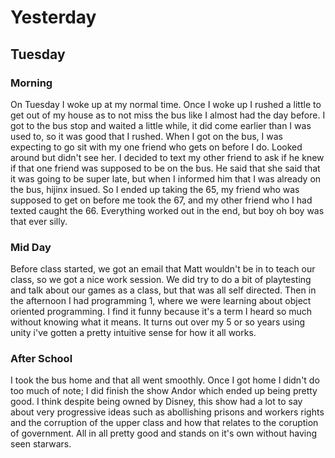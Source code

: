 # Yesterday
## Tuesday
### Morning
On Tuesday I woke up at my normal time. Once I woke up I rushed a little to get out of my house as to not miss the bus like I almost had the day before. I got to the bus stop and waited a little while, it did come earlier than I was used to, so it was good that I rushed. When I got on the bus, I was expecting to go sit with my one friend who gets on before I do. Looked around but didn't see her. I decided to text my other friend to ask if he knew if that one friend was supposed to be on the bus. He said that she said that it was going to be super late, but when I informed him that I was already on the bus, hijinx insued. So I ended up taking the 65, my friend who was supposed to get on before me took the 67, and my other friend who I had texted caught the 66. Everything worked out in the end, but boy oh boy was that ever silly.
### Mid Day
Before class started, we got an email that Matt wouldn't be in to teach our class, so we got a nice work session. We did try to do a bit of playtesting and talk about our games as a class, but that was all self directed. Then in the afternoon I had programming 1, where we were learning about object oriented programming. I find it funny because it's a term I heard so much without knowing what it means. It turns out over my 5 or so years using unity i've gotten a pretty intuitive sense for how it all works.
### After School
I took the bus home and that all went smoothly. Once I got home I didn't do too much of note; I did finish the show Andor which ended up being pretty good. I think despite being owned by Disney, this show had a lot to say about very progressive ideas such as abollishing prisons and workers rights and the corruption of the upper class and how that relates to the coruption of government. All in all pretty good and stands on it's own without having seen starwars.